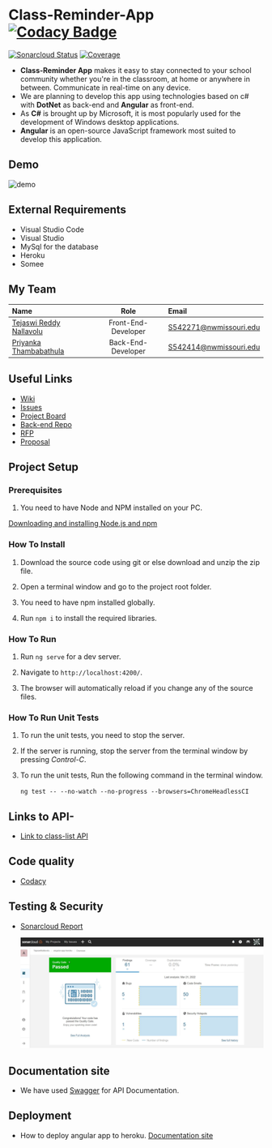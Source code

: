 # Class-Reminder-App [![Codacy Badge](https://app.codacy.com/project/badge/Grade/41ca830b8b6a4dd591510ea9141fa352)](https://www.codacy.com/gh/TejaswiNallavolu/angular-app-heroku/dashboard?utm_source=github.com&utm_medium=referral&utm_content=TejaswiNallavolu/angular-app-heroku&utm_campaign=Badge_Grade)

<!--- [![Known Vulnerabilities](https://snyk.io/test/github/{TejaswiNallavolu}/{angular-app-heroku}/badge.svg)](https://snyk.io/test/github/{TejaswiNallavolu}/{angular-app-heroku}) -->

[![Sonarcloud Status](https://sonarcloud.io/api/project_badges/measure?project=com.lapots.breed.judge:judge-rule-engine&metric=alert_status)](https://sonarcloud.io/dashboard?id=com.lapots.breed.judge:judge-rule-engine)
[![Coverage](https://sonarcloud.io/api/project_badges/measure?project=com.lapots.breed.judge:judge-rule-engine&metric=coverage)](https://sonarcloud.io/dashboard?id=com.lapots.breed.judge:judge-rule-engine)

<!-- [![GitHub stars](https://img.shields.io/github/stars/TejaswiNallavolu/angular-app-heroku.svg?style=social&label=Star)](https://github.com/TejaswiNallavolu/angular-app-heroku)
[![GitHub forks](https://img.shields.io/github/forks/TejaswiNallavolu/angular-app-heroku.svg?style=social&label=Fork)](https://github.com/TejaswiNallavolu/angular-app-heroku) -->

- **Class-Reminder App** makes it easy to stay connected to your school community whether you're in the classroom, at home or anywhere in between. Communicate in real-time on any device.
- We are planning to develop this app using technologies based on c# with **DotNet** as back-end and **Angular** as front-end.
- As **C#** is brought up by Microsoft, it is most popularly used for the development of Windows desktop applications.
- **Angular** is an open-source JavaScript framework most suited to develop this application.

## Demo

![demo](https://github.com/TejaswiNallavolu/angular-app-heroku/blob/main/UI%20Screens/classreminder.gif)

## External Requirements

- Visual Studio Code
- Visual Studio
- MySql for the database
- Heroku
- Somee

## My Team

| Name                                                           |        Role         | Email                  |
| :------------------------------------------------------------- | :-----------------: | :--------------------- |
| [Tejaswi Reddy Nallavolu](https://github.com/TejaswiNallavolu) | Front-End-Developer | S542271@nwmissouri.edu |
| [Priyanka Thambabathula](https://github.com/Priyanka1818)      | Back-End-Developer  | S542414@nwmissouri.edu |

## Useful Links

- [Wiki](https://github.com/TejaswiNallavolu/angular-app-heroku/wiki)
- [Issues](https://github.com/TejaswiNallavolu/angular-app-heroku/issues)
- [Project Board](https://github.com/TejaswiNallavolu/angular-app-heroku/projects/1)
- [Back-end Repo](https://github.com/TejaswiNallavolu/BackEnd-ClassReminderApp)
- [RFP](https://github.com/harshakurra123/ClassRemainder)
- [Proposal](https://github.com/TejaswiNallavolu/proposal)

## Project Setup

### Prerequisites

1. You need to have Node and NPM installed on your PC.

[Downloading and installing Node.js and npm](https://docs.npmjs.com/downloading-and-installing-node-js-and-npm)

### How To Install

1. Download the source code using git or else download and unzip the zip file.

2. Open a terminal window and go to the project root folder.

3. You need to have npm installed globally.

4. Run `npm i` to install the required libraries.

### How To Run

1. Run `ng serve` for a dev server.

2. Navigate to `http://localhost:4200/`.

3. The browser will automatically reload if you change any of the source files.

### How To Run Unit Tests

1. To run the unit tests, you need to stop the server.

2. If the server is running, stop the server from the terminal window by pressing _Control-C_.

3. To run the unit tests, Run the following command in the terminal window.

   `ng test -- --no-watch --no-progress --browsers=ChromeHeadlessCI`

## Links to API-

<!--- [Login API](http://www.classreminder-1a.somee.com/api/login/allUser)
- [List of classes API](http://www.classreminder-1a.somee.com/api/login/getAllList) -->

- [Link to class-list API](http://www.classreminderproj.somee.com/api/ClassList/getAllClassList)

## Code quality

- [Codacy](https://app.codacy.com/gh/TejaswiNallavolu/angular-app-heroku/dashboard?utm_source=github.com&utm_medium=referral&utm_content=TejaswiNallavolu/angular-app-heroku&utm_campaign=Badge_Grade)

## Testing & Security

- [Sonarcloud Report](https://sonarcloud.io/project/overview?id=TejaswiNallavolu_angular-app-heroku)

  ![SonarCloud](https://github.com/TejaswiNallavolu/angular-app-heroku/blob/main/src/assets/SonarCloud.JPG)

## Documentation site

- We have used [Swagger](https://app.swaggerhub.com/apis-docs/TejaswiNallavolu/auth-project/v1#/) for API Documentation.

## Deployment

- How to deploy angular app to heroku. [Documentation site](https://www.javaguides.net/2020/11/how-to-deploy-angular-application-to-heroku.html)
